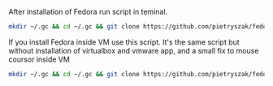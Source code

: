 After installation of Fedora run script in teminal.

```bash
mkdir ~/.gc && cd ~/.gc && git clone https://github.com/pietryszak/fedora-installer.git && cd fedora-installer && chmod +x install.sh && ./install.sh 
```

If you install Fedora inside VM use this script. It's the same script but without installation of virtualbox and vmware app, and a small fix to mouse coursor inside VM
```bash
mkdir ~/.gc && cd ~/.gc && git clone https://github.com/pietryszak/fedora-installer.git && cd fedora-installer && chmod +x install.sh && ./install.sh 
```
